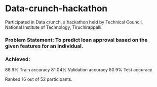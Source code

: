 # Data-crunch-hackathon

Participated in Data crunch, a hackathon held by Technical Council, National Institute of Technology, Tiruchirappalli.

### Problem Statement: To predict loan approval based on the given features for an individual.

### Achieved:
88.9% Train accuracy
81.04% Validation accuracy
80.9% Test accuracy

Ranked 16 out of 52 participants.
